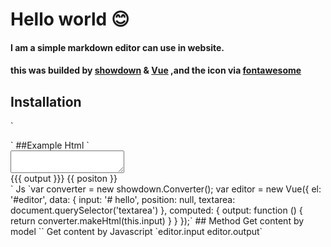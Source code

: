 # Hello world 😊
#### I am a simple markdown editor can use in website.
#### this was builded by [showdown](https://github.com/showdownjs/showdown "Title")  & [Vue](https://github.com/vuejs/vue "Title") ,and the icon via [fontawesome](http://fontawesome.io/ "Title") 
## Installation  
`<script src="//cdn.bootcss.com/showdown/1.4.1/showdown.js"></script>  
<script src="http://cn.vuejs.org/js/vue.js"></script>  
<link href="//cdn.bootcss.com/font-awesome/4.6.3/css/font-awesome.css" rel="stylesheet">`
##Example
Html
`<div id="editor">
    <textarea v-model="input" debounce="300"></textarea>
    <div>{{{ output }}} {{ positon }}</div>`
Js
`var converter = new showdown.Converter();
    var editor = new Vue({
        el: '#editor',
        data: {
            input: '# hello',
            position: null,
            textarea: document.querySelector('textarea')
        },
        computed: {
            output: function () {
                return converter.makeHtml(this.input)
            }
        }
    });`
## Method
Get content by model
`<input type='hidden' v-model='output'></input>`  
Get content by Javascript
`editor.input   
editor.output`  
